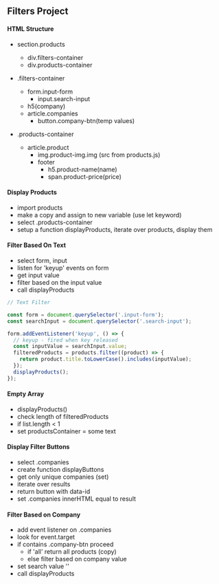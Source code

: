 ## Filters Project

#### HTML Structure

- section.products

  - div.filters-container
  - div.products-container

- .filters-container

  - form.input-form
    - input.search-input
  - h5(company)
  - article.companies
    - button.company-btn(temp values)

- .products-container
  - article.product
    - img.product-img.img (src from products.js)
    - footer
      - h5.product-name(name)
      - span.product-price(price)

#### Display Products

- import products
- make a copy and assign to new variable (use let keyword)
- select .products-container
- setup a function displayProducts, iterate over products, display them

#### Filter Based On Text

- select form, input
- listen for 'keyup' events on form
- get input value
- filter based on the input value
- call displayProducts

```js
// Text Filter

const form = document.querySelector('.input-form');
const searchInput = document.querySelector('.search-input');

form.addEventListener('keyup', () => {
  // keyup - fired when key released
  const inputValue = searchInput.value;
  filteredProducts = products.filter((product) => {
    return product.title.toLowerCase().includes(inputValue);
  });
  displayProducts();
});
```

#### Empty Array

- displayProducts()
- check length of filteredProducts
- if list.length < 1
- set productsContainer = some text

#### Display Filter Buttons

- select .companies
- create function displayButtons
- get only unique companies (set)
- iterate over results
- return button with data-id
- set .companies innerHTML equal to result

#### Filter Based on Company

- add event listener on .companies
- look for event.target
- if contains .company-btn proceed
  - if 'all' return all products (copy)
  - else filter based on company value
- set search value ''
- call displayProducts
